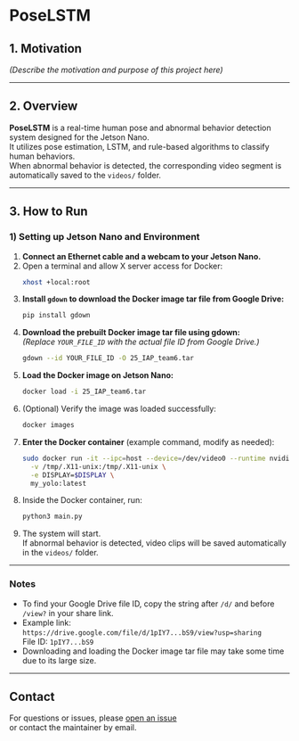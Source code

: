 # PoseLSTM

## 1. Motivation

*(Describe the motivation and purpose of this project here)*

---

## 2. Overview

**PoseLSTM** is a real-time human pose and abnormal behavior detection system designed for the Jetson Nano.  
It utilizes pose estimation, LSTM, and rule-based algorithms to classify human behaviors.  
When abnormal behavior is detected, the corresponding video segment is automatically saved to the `videos/` folder.

---

## 3. How to Run

### 1) Setting up Jetson Nano and Environment

1. **Connect an Ethernet cable and a webcam to your Jetson Nano.**
2. Open a terminal and allow X server access for Docker:
    ```bash
    xhost +local:root
    ```
3. **Install `gdown` to download the Docker image tar file from Google Drive:**
    ```bash
    pip install gdown
    ```
4. **Download the prebuilt Docker image tar file using gdown:**  
   *(Replace `YOUR_FILE_ID` with the actual file ID from Google Drive.)*
    ```bash
    gdown --id YOUR_FILE_ID -O 25_IAP_team6.tar
    ```
5. **Load the Docker image on Jetson Nano:**
    ```bash
    docker load -i 25_IAP_team6.tar
    ```
6. (Optional) Verify the image was loaded successfully:
    ```bash
    docker images
    ```
7. **Enter the Docker container** (example command, modify as needed):
    ```bash
    sudo docker run -it --ipc=host --device=/dev/video0 --runtime nvidia \
      -v /tmp/.X11-unix:/tmp/.X11-unix \
      -e DISPLAY=$DISPLAY \
      my_yolo:latest
    ```
8. Inside the Docker container, run:
    ```bash
    python3 main.py
    ```
9. The system will start.  
   If abnormal behavior is detected, video clips will be saved automatically in the `videos/` folder.

---

### Notes

- To find your Google Drive file ID, copy the string after `/d/` and before `/view?` in your share link.
- Example link:  
  `https://drive.google.com/file/d/1pIY7...bS9/view?usp=sharing`  
  File ID: `1pIY7...bS9`
- Downloading and loading the Docker image tar file may take some time due to its large size.

---

## Contact

For questions or issues, please [open an issue](https://github.com/Ohphara/PoseLSTM/issues)  
or contact the maintainer by email.
